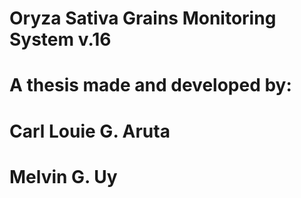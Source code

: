 # Oryza Sativa Grains Monitoring System v.16
# A thesis made and developed by:
#		Carl Louie G. Aruta
#		Melvin G. Uy